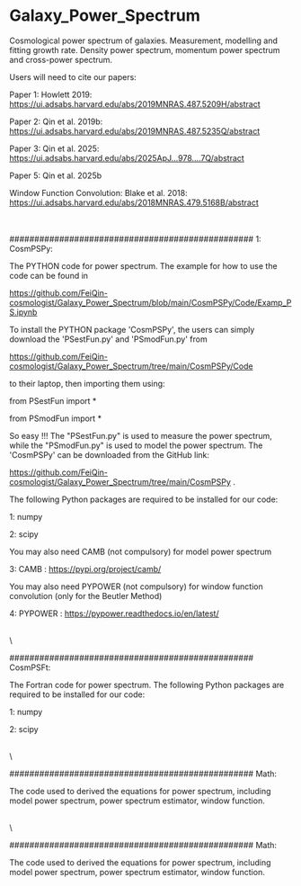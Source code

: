 # Galaxy_Power_Spectrum
Cosmological power spectrum of galaxies. Measurement, modelling and fitting growth rate. Density power spectrum, momentum power spectrum and cross-power spectrum.

Users will need to cite our papers:

Paper 1: Howlett 2019: https://ui.adsabs.harvard.edu/abs/2019MNRAS.487.5209H/abstract

Paper 2: Qin et al. 2019b: https://ui.adsabs.harvard.edu/abs/2019MNRAS.487.5235Q/abstract

Paper 3: Qin et al. 2025: https://ui.adsabs.harvard.edu/abs/2025ApJ...978....7Q/abstract

Paper 5: Qin et al. 2025b

Window Function Convolution: Blake et al. 2018: https://ui.adsabs.harvard.edu/abs/2018MNRAS.479.5168B/abstract

\
\
#################################################
1: CosmPSPy: 

The PYTHON code for power spectrum. The example for how to use the code can be found in 

https://github.com/FeiQin-cosmologist/Galaxy_Power_Spectrum/blob/main/CosmPSPy/Code/Examp_PS.ipynb

To install the PYTHON package 'CosmPSPy', the users can simply download the 'PSestFun.py' and 'PSmodFun.py' from 

https://github.com/FeiQin-cosmologist/Galaxy_Power_Spectrum/tree/main/CosmPSPy/Code 

to their laptop, then importing them using:

from PSestFun import *

from PSmodFun import *

So easy !!! The "PSestFun.py" is used to measure the power spectrum, while the "PSmodFun.py" is used to model the power spectrum. The 'CosmPSPy' can be downloaded from the GitHub link: 

https://github.com/FeiQin-cosmologist/Galaxy_Power_Spectrum/tree/main/CosmPSPy . 

The following Python packages are required to be installed for our code:

1: numpy

2: scipy 

You may also need CAMB (not compulsory) for model power spectrum

3: CAMB : https://pypi.org/project/camb/

You may also need PYPOWER (not compulsory) for window function convolution (only for the Beutler Method)

4: PYPOWER : https://pypower.readthedocs.io/en/latest/

\
\

#################################################
CosmPSFt: 

The Fortran code for power spectrum. 
The following Python packages are required to be installed for our code:

1: numpy

2: scipy 

\
\

#################################################
Math: 

The code used to derived the equations for power spectrum, including model power spectrum, power spectrum estimator, window function.

\
\

#################################################
Math: 

The code used to derived the equations for power spectrum, including model power spectrum, power spectrum estimator, window function.

